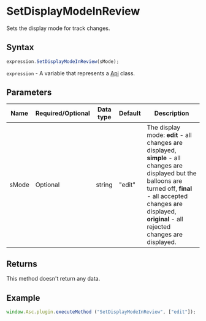 # SetDisplayModeInReview

Sets the display mode for track changes.

## Syntax

```javascript
expression.SetDisplayModeInReview(sMode);
```

`expression` - A variable that represents a [Api](Methods.md) class.

## Parameters

| **Name** | **Required/Optional** | **Data type** | **Default** | **Description** |
| ------------- | ------------- | ------------- | ------------- | ------------- |
| sMode | Optional | string | "edit" | The display mode: **edit** - all changes are displayed, **simple** - all changes are displayed but the balloons are turned off, **final** - all accepted changes are displayed, **original** - all rejected changes are displayed. |

## Returns

This method doesn't return any data.

## Example

```javascript
window.Asc.plugin.executeMethod ("SetDisplayModeInReview", ["edit"]);
```
